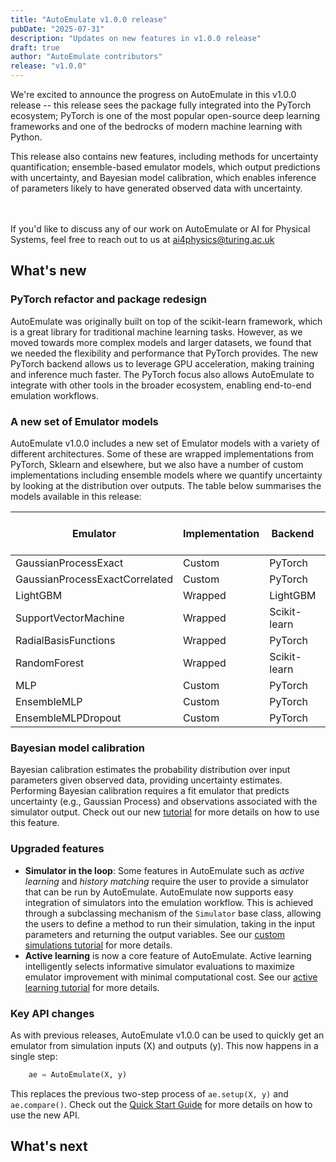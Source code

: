 ```yaml
---
title: "AutoEmulate v1.0.0 release"
pubDate: "2025-07-31"
description: "Updates on new features in v1.0.0 release"
draft: true
author: "AutoEmulate contributors"
release: "v1.0.0"
---
```


We're excited to announce the progress on AutoEmulate in this v1.0.0 release -- this release sees the package fully integrated into the PyTorch ecosystem; PyTorch is one of the most popular open-source deep learning frameworks and one of the bedrocks of modern machine learning with Python.

This release also contains new features, including methods for uncertainty quantification;  ensemble-based emulator models, which output predictions with uncertainty, and Bayesian model calibration, which enables inference of parameters likely to have generated observed data with uncertainty.

<br/><br/>
If you'd like to discuss any of our work on AutoEmulate or AI for Physical Systems, feel free to reach out to us at ai4physics@turing.ac.uk

## What's new

### PyTorch refactor and package redesign

AutoEmulate was originally built on top of the scikit-learn framework, which is a great library for traditional machine learning tasks. However, as we moved towards more complex models and larger datasets, we found that we needed the flexibility and performance that PyTorch provides. The new PyTorch backend allows us to leverage GPU acceleration, making training and inference much faster. The PyTorch focus also allows AutoEmulate to integrate with other tools in the broader ecosystem, enabling end-to-end emulation workflows.

### A new set of Emulator models

AutoEmulate v1.0.0 includes a new set of Emulator models with a variety of different architectures. Some of these are wrapped implementations from PyTorch, Sklearn and elsewhere, but we also have a number of custom implementations including ensemble models where we quantify uncertainty by looking at the distribution over outputs. The table below summarises the models available in this release:

| Emulator | Implementation | Backend | Multi-output support |
|----------|----------------|---------|----------------------|
| GaussianProcessExact | Custom | PyTorch | True |
| GaussianProcessExactCorrelated | Custom | PyTorch | True |
| LightGBM | Wrapped | LightGBM | False |
| SupportVectorMachine | Wrapped | Scikit-learn  | True |
| RadialBasisFunctions | Wrapped | PyTorch | True |
| RandomForest | Wrapped | Scikit-learn | True |
| MLP | Custom | PyTorch | True |
| EnsembleMLP | Custom | PyTorch | True |
| EnsembleMLPDropout | Custom | PyTorch | True |

### Bayesian model calibration

Bayesian calibration estimates the probability distribution over input parameters given observed data, providing uncertainty estimates.
Performing Bayesian calibration requires a fit emulator that predicts uncertainty (e.g., Gaussian Process) and observations associated with the simulator output. Check out our new [tutorial](<URL>) for more details on how to use this feature.

### Upgraded features

- **Simulator in the loop**: Some features in AutoEmulate such as *active learning* and *history matching* require the user to provide a simulator that can be run by AutoEmulate. AutoEmulate now supports easy integration of simulators into the emulation workflow. This is achieved through a subclassing mechanism of the `Simulator` base class, allowing the users to define a method to run their simulation, taking in the input parameters and returning the output variables. See our [custom simulations tutorial](<URL>) for more details.
- **Active learning** is now a core feature of AutoEmulate. Active learning intelligently selects informative simulator evaluations to maximize emulator improvement with minimal computational cost. See our [active learning tutorial](<URL>) for more details.

### Key API changes

As with previous releases, AutoEmulate v1.0.0 can be used to quickly get an emulator from simulation inputs (X) and outputs (y). This now happens in a single step:

```python
    ae = AutoEmulate(X, y)
```

This replaces the previous two-step process of `ae.setup(X, y)` and `ae.compare()`. Check out the [Quick Start Guide](<URL>) for more details on how to use the new API.

## What's next

